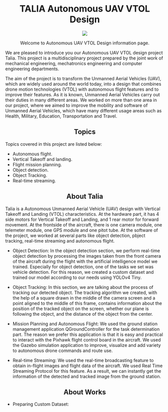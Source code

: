 <h1 align="center">
   TALIA Autonomous UAV VTOL Design 
</h1>
<p align="center">
    <img src="https://github.com/CankayaUniversity/ceng-407-408-2022-2023-Autonomous-VTOL-Design/assets/62307840/7c465df4-5998-4ee1-8bb8-e1ff420f4b78">
</p>
<p align="center">
  Welcome to Autonomous UAV VTOL Design information page. 
</p>
We are pleased to introduce you our Autonomous UAV VTOL design project Talia. This project is a multidisciplinary project prepared by the joint work of mechanical engineering, mechatronics engineering and computer engineering departments. 

The aim of the project is to transform the Unmanned Aerial Vehicles (UAV), which are widely used around the world today, into a design that combines drone motion technologies (VTOL) with autonomous flight features and to improve their features.
As it is known, Unmanned Aerial Vehicles carry out their duties in many different areas. We worked on more than one area in our project, where we aimed to improve the mobility and software of Unmanned Aerial Vehicles, which have many different usage areas such as Health, Military, Education, Transportation and Travel.
<h2 align="center">
   Topics
</h2>

Topics covered in this project are listed below:
* Autonomous flight.
* Vertical Takeoff and landing.
* Flight mission planning.
* Object detection.
* Object Tracking.
* Real-time streaming.

<h2 align="center">
  About Talia
</h2>
  
Talia is a Autonomous Unmanned Aerial Vehicle (UAV) design with Vertical Takeoff and Landing (VTOL) characteristics. At the hardware part, it has 4 side motors for Vertical Takeoff and Landing, and 1 rear motor for forward movement. At the frontside of the aircraft, there is one camera module, one telemeter module, one GPS module and one pitot tube. At the software of the project, we worked at several parts like object detection, pbject tracking, real-time streaming and autonomous flight. 

* Object Detection: In the object detection section, we perform real-time object detection by processing the images taken from the front camera of the aircraft during the flight with the artificial intelligence model we trained. Especially for object detection, one of the tasks we set was vehicle detection. For this reason, we created a custom dataset and trained our model according to our needs using YOLOv4 Tiny.

* Object Tracking: In this section, we are talking about the process of tracking our detected object. The tracking algorithm we created, with the help of a square drawn in the middle of the camera screen and a point aligned to the middle of this frame, contains information about the position of the tracked object on the screen, whether our plane is following the object, and the distance of the object from the center.

* Mission Planning and Autonomous Flight: We used the ground station management application QGroundController for the task determination part. The reason we prefer this application is that it is easy and practical to interact with the Pixhawk flight control board in the aircraft. We used the Gazebo simulation application to improve, visualize and add variety to autonomous drone commands and route use.

* Real-time Streaming: We used the real-time broadcasting feature to obtain in-flight images and flight data of the aircraft. We used Real Time Streaming Protocol for this feature. As a result, we can instantly get the information of the detected and tracked image from the ground station.

<h2 align="center">
  About Works
</h2>

* Preparing Custom Dataset: 
